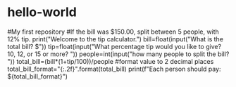 # hello-world
#My first repository
#If the bill was $150.00, split between 5 people, with 12% tip. 
print("Welcome to the tip calculator.")
bill=float(input("What is the total bill? $"))
tip=float(input("What percentage tip would you like to give? 10, 12, or 15 or more? "))
people=int(input("how many people to split the bill? "))
total_bill=(bill*(1+tip/100))/people
#format value to 2 decimal places
total_bill_format="{:.2f}".format(total_bill)
print(f"Each person should pay: ${total_bill_format}")
